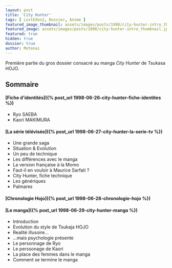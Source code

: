 ```yaml
---
layout: post
title: 'City Hunter'
tags: [ LostEden2, Dossier, Anime ]
featured_image_thumbnail: assets/images/posts/1998/city-hunter-intro_thumbnail.jpg
featured_image: assets/images/posts/1998/city-hunter-intro_thumbnail.jpg
featured: true
hidden: true
dossier: true
author: Motenai
---
```


Première partie du gros dossier consacré au manga *City Hunter* de Tsukasa HOJO.

<!--more-->

## Sommaire

#### [Fiche d'identités]({% post_url 1998-06-26-city-hunter-fiche-identites %})

- Ryo SAEBA
- Kaori MAKIMURA

#### [La série télévisée]({% post_url 1998-06-27-city-hunter-la-serie-tv %})

- Une grande saga
- Situation & Evolution
- Un peu de technique
- Les différences avec le manga
- La version française à la Momo
- Faut-il en vouloir à Maurice Sarfati ?
- City Hunter, fiche technique
- Les génériques
- Palmares

#### [Chronologie Hojo]({% post_url 1998-06-28-chronologie-hojo %})

#### [Le manga]({% post_url 1998-06-29-city-hunter-manga %})

- Introduction
- Evolution du style de Tsukaja HOJO
- Realité illusoire...
- ...mais psychologie présente
- Le personnage de Ryo
- Le perssonage de Kaori
- La place des femmes dans le manga
- Comment se termine le manga